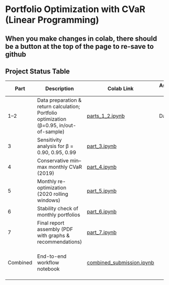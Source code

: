 # Portfolio Optimization with CVaR (Linear Programming)

## When you make changes in colab, there should be a button at the top of the page to re-save to github

## Project Status Table

| Part | Description | Colab Link | Assigned To | Completed By | Date Completed | Validated By | Comments |
|------|-------------|------------|-------------|--------------|----------------|--------------|----------|
| 1–2 | Data preparation & return calculation; Portfolio optimization (β=0.95, in/out-of-sample) | [parts_1_2.ipynb](https://colab.research.google.com/github/AHMerrill/optimization_1/blob/main/parts_1_2.ipynb) | Darius | Darius | 2025-09-19 | | Completed |
| 3 | Sensitivity analysis for β = 0.90, 0.95, 0.99 | [part_3.ipynb](https://colab.research.google.com/github/AHMerrill/optimization_1/blob/main/part_3.ipynb) | | | | | |
| 4 | Conservative min–max monthly CVaR (2019) | [part_4.ipynb](https://colab.research.google.com/github/AHMerrill/optimization_1/blob/main/part_4.ipynb) | | | | | |
| 5 | Monthly re-optimization (2020 rolling windows) | [part_5.ipynb](https://colab.research.google.com/github/AHMerrill/optimization_1/blob/main/part_5.ipynb) | | | | | |
| 6 | Stability check of monthly portfolios | [part_6.ipynb](https://colab.research.google.com/github/AHMerrill/optimization_1/blob/main/part_6.ipynb) | | | | | |
| 7 | Final report assembly (PDF with graphs & recommendations) | [part_7.ipynb](https://colab.research.google.com/github/AHMerrill/optimization_1/blob/main/part_7.ipynb) | | | | | |
| Combined | End-to-end workflow notebook | [combined_submission.ipynb](https://colab.research.google.com/github/AHMerrill/optimization_1/blob/main/combined_submission.ipynb) | | | | | Master notebook to tie everything together |

